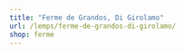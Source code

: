 ```yaml
---
title: "Ferme de Grandos, Di Girolamo"
url: /lemps/ferme-de-grandos-di-girolamo/
shop: ferme
---
```

